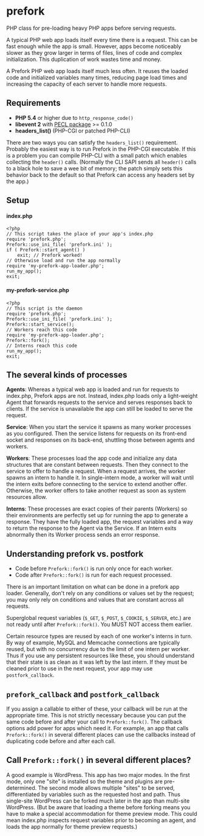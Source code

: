 # prefork

PHP class for pre-loading heavy PHP apps before serving requests.

A typical PHP web app loads itself every time there is a request. This
can be fast enough while the app is small. However, apps become
noticeably slower as they grow larger in terms of files, lines of code
and complex initialization.  This duplication of work wastes time and
money.

A Prefork PHP web app loads itself much less often. It reuses the
loaded code and initialized variables many times, reducing page load
times and increasing the capacity of each server to handle more
requests.

## Requirements

* **PHP 5.4** or higher due to `http_response_code()`
* **libevent 2** with
    [PECL package](http://pecl.php.net/package/libevent) >= 0.1.0
* **headers_list()** (PHP-CGI or patched PHP-CLI)

There are two ways you can satisfy the `headers_list()` requirement.
Probably the easiest way is to run Prefork in the PHP-CGI executable.
If this is a problem you can compile PHP-CLI with a small patch which
enables collecting the `header()` calls. (Normally the CLI SAPI sends
all `header()` calls to a black hole to save a wee bit of memory; the
patch simply sets this behavior back to the default so that Prefork
can access any headers set by the app.)

## Setup

#### index.php

    <?php
    // This script takes the place of your app's index.php
    require 'prefork.php';
    Prefork::use_ini_file( 'prefork.ini' );
    if ( Prefork::start_agent() )
        exit; // Prefork worked!
    // Otherwise load and run the app normally
    require 'my-prefork-app-loader.php';
    run_my_app();
    exit;


#### my-prefork-service.php

    <?php
    // This script is the daemon
    require 'prefork.php';
    Prefork::use_ini_file( 'prefork.ini' );
    Prefork::start_service();
    // Workers reach this code
    require 'my-prefork-app-loader.php';
    Prefork::fork();
    // Interns reach this code
    run_my_app();
    exit;


## The several kinds of processes

**Agents**: Whereas a typical web app is loaded and run for requests
to index.php, Prefork apps are not. Instead, index.php loads only a
light-weight Agent that forwards requests to the service and serves
responses back to clients. If the service is unavailable the app can
still be loaded to serve the request.

**Service**: When you start the service it spawns as many worker
processes as you configured. Then the service listens for requests on
its front-end socket and responses on its back-end, shuttling those
between agents and workers.

**Workers**: These processes load the app code and initialize any data
structures that are constant between requests. Then they connect to
the service to offer to handle a request. When a request arrives, the
worker spawns an intern to handle it. In single-intern mode, a worker
will wait until the intern exits before connecting to the service to
extend another offer. Otherwise, the worker offers to take another
request as soon as system resources allow.

**Interns**: These processes are exact copies of their parents
(Workers) so their environments are perfectly set up for running the
app to generate a response. They have the fully loaded app, the
request variables and a way to return the response to the Agent via
the Service. If an Intern exits abnormally then its Worker process
sends an error response.

## Understanding prefork vs. postfork

* Code before `Prefork::fork()` is run only once for each worker.
* Code after `Prefork::fork()` is run for each request processed.

There is an important limitation on what can be done in a prefork app
loader. Generally, don't rely on any conditions or values set by the
request; you may only rely on conditions and values that are constant
across all requests.

Superglobal request variables (`$_GET`, `$_POST`, `$_COOKIE`,
`$_SERVER`, etc.) are not ready until after `Prefork::fork()`. You
MUST NOT access them earlier.

Certain resource types are reused by each of one worker's interns in
turn. By way of example, MySQL and Memcache connections are typically
reused, but with no concurrency due to the limit of one intern per
worker. Thus if you use any persistent resources like these, you
should understand that their state is as clean as it was left by the
last intern. If they must be cleaned prior to use in the next request,
your app may use `postfork_callback`.

## `prefork_callback` and `postfork_callback`

If you assign a callable to either of these, your callback will be run
at the appropriate time. This is not strictly necessary because you
can put the same code before and after your call to
`Prefork::fork()`. The callback options add power for apps which need
it. For example, an app that calls `Prefork::fork()` in several
different places can use the callbacks instead of duplicating code
before and after each call.

## Call `Prefork::fork()` in several different places?

A good example is WordPress. This app has two major modes. In the
first mode, only one "site" is installed so the theme and plugins are
pre-determined. The second mode allows multiple "sites" to be served,
differentiated by variables such as the requested host and path. Thus
single-site WordPress can be forked much later in the app than
multi-site WordPress. (But be aware that loading a theme before
forking means you have to make a special accommodation for theme
preview mode. This could mean index.php inspects request variables
prior to becoming an agent, and loads the app normally for theme
preview requests.)
